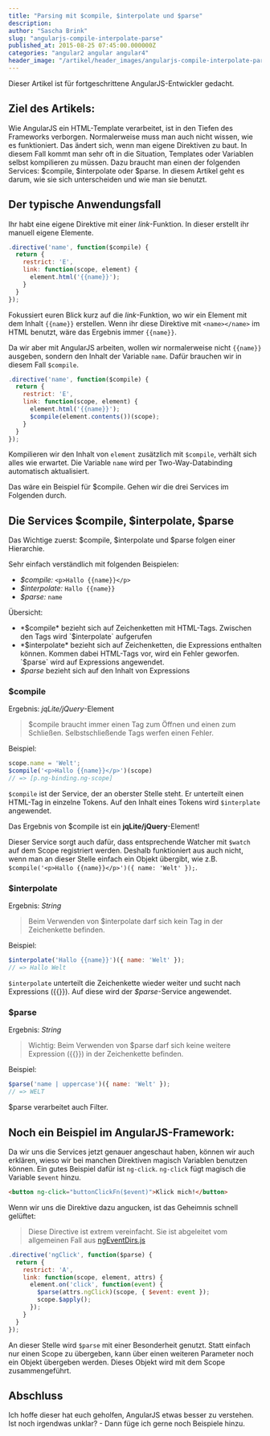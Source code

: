 ```yaml
---
title: "Parsing mit $compile, $interpolate und $parse"
description:
author: "Sascha Brink"
slug: "angularjs-compile-interpolate-parse"
published_at: 2015-08-25 07:45:00.000000Z
categories: "angular2 angular angular4"
header_image: "/artikel/header_images/angularjs-compile-interpolate-parse.jpg"
---
```


<div class="alert alert-info">Dieser Artikel ist für fortgeschrittene AngularJS-Entwickler gedacht.</div>

## Ziel des Artikels:

Wie AngularJS ein HTML-Template verarbeitet, ist in den Tiefen des Frameworks verborgen. Normalerweise muss man auch nicht wissen, wie es funktioniert. Das ändert sich, wenn man eigene Direktiven zu baut. In diesem Fall kommt man sehr oft in die Situation, Templates oder Variablen selbst kompilieren zu müssen. Dazu braucht man einen der folgenden Services: $compile, $interpolate oder $parse. In diesem Artikel geht es darum, wie sie sich unterscheiden und wie man sie benutzt.

## Der typische Anwendungsfall

Ihr habt eine eigene Direktive mit einer *link*-Funktion. In dieser erstellt ihr manuell eigene Elemente.

```javascript
.directive('name', function($compile) {
  return {
    restrict: 'E',
    link: function(scope, element) {
      element.html('{{name}}');
    }
  }
});
```

Fokussiert euren Blick kurz auf die *link*-Funktion, wo wir ein Element mit dem Inhalt `{{name}}` erstellen. Wenn ihr diese Direktive mit `<name></name>` im HTML benutzt, wäre das Ergebnis immer `{{name}}`.

Da wir aber mit AngularJS arbeiten, wollen wir normalerweise nicht `{{name}}` ausgeben, sondern den Inhalt der Variable `name`. Dafür brauchen wir in diesem Fall `$compile`.

```javascript
.directive('name', function($compile) {
  return {
    restrict: 'E',
    link: function(scope, element) {
      element.html('{{name}}');
      $compile(element.contents())(scope);
    }
  }
});
```

Kompilieren wir den Inhalt von `element` zusätzlich mit `$compile`, verhält sich alles wie erwartet. Die Variable `name` wird per Two-Way-Databinding automatisch aktualisiert.

Das wäre ein Beispiel für $compile. Gehen wir die drei Services im Folgenden durch.

## Die Services $compile, $interpolate, $parse

Das Wichtige zuerst: $compile, $interpolate und $parse folgen einer Hierarchie.

Sehr einfach verständlich mit folgenden Beispielen:

* *$compile:* `<p>Hallo {{name}}</p>`
* *$interpolate:* `Hallo {{name}}`
* *$parse:* `name`

Übersicht:

* *$compile* bezieht sich auf Zeichenketten mit HTML-Tags. Zwischen den Tags wird `$interpolate` aufgerufen
* *$interpolate* bezieht sich auf Zeichenketten, die Expressions enthalten können. Kommen dabei HTML-Tags vor, wird ein Fehler geworfen. `$parse` wird auf Expressions angewendet.
* *$parse* bezieht sich auf den Inhalt von Expressions

### $compile

Ergebnis: *jqLite/jQuery*-Element

> $compile braucht immer einen Tag zum Öffnen und einen zum Schließen. Selbstschließende Tags werfen einen Fehler.

Beispiel:

```javascript
scope.name = 'Welt';
$compile('<p>Hallo {{name}}</p>')(scope)
// => [p.ng-binding.ng-scope]
```

`$compile` ist der Service, der an oberster Stelle steht. Er unterteilt einen HTML-Tag in einzelne Tokens. Auf den Inhalt eines Tokens wird `$interplate` angewendet.

Das Ergebnis von $compile ist ein **jqLite/jQuery**-Element!

Dieser Service sorgt auch dafür, dass entsprechende Watcher mit `$watch` auf dem Scope registriert werden. Deshalb funktioniert aus auch nicht, wenn man an dieser Stelle einfach ein Objekt übergibt, wie z.B.  `$compile('<p>Hallo {{name}}</p>')({ name: 'Welt' });`.

### $interpolate

Ergebnis: *String*

> Beim Verwenden von $interpolate darf sich kein Tag in der Zeichenkette befinden.

Beispiel:

```javascript
$interpolate('Hallo {{name}}')({ name: 'Welt' });
// => Hallo Welt
```

`$interpolate` unterteilt die Zeichenkette wieder weiter und sucht nach Expressions ({{}}). Auf diese wird der *$parse*-Service angewendet.

### $parse

Ergebnis: *String*

> Wichtig: Beim Verwenden von $parse darf sich keine weitere Expression ({{}}) in der Zeichenkette befinden.

Beispiel:

```javascript
$parse('name | uppercase')({ name: 'Welt' });
// => WELT
```

$parse verarbeitet auch Filter.

## Noch ein Beispiel im AngularJS-Framework:

Da wir uns die Services jetzt genauer angeschaut haben, können wir auch erklären, wieso wir bei manchen Direktiven magisch Variablen benutzen können.
Ein gutes Beispiel dafür ist `ng-click`. `ng-click` fügt magisch die Variable `$event` hinzu.

```html
<button ng-click="buttonClickFn($event)">Klick mich!</button>
```

Wenn wir uns die Direktive dazu angucken, ist das Geheimnis schnell gelüftet:

> Diese Directive ist extrem vereinfacht. Sie ist abgeleitet vom allgemeinen Fall aus [ngEventDirs.js](https://github.com/angular/angular.js/blob/master/src/ng/directive/ngEventDirs.js)

```javascript
.directive('ngClick', function($parse) {
  return {
    restrict: 'A',
    link: function(scope, element, attrs) {
      element.on('click', function(event) {
        $parse(attrs.ngClick)(scope, { $event: event });
        scope.$apply();
      });
    }
  }
});
```

An dieser Stelle wird `$parse` mit einer Besonderheit genutzt. Statt einfach nur einen Scope zu übergeben, kann über einen weiteren Parameter noch ein Objekt übergeben werden. Dieses Objekt wird mit dem Scope zusammengeführt.

## Abschluss

Ich hoffe dieser hat euch geholfen, AngularJS etwas besser zu verstehen. Ist noch irgendwas unklar? - Dann füge ich gerne noch Beispiele hinzu.
